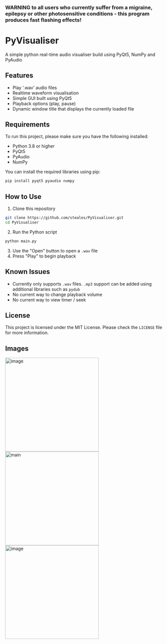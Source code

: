 ### WARNING to all users who currently suffer from a migraine, epilepsy or other photosensitive conditions - this program produces fast flashing effects!

# PyVisualiser
A simple python real-time audio visualiser build using PyQt5, NumPy and PyAudio

## Features
- Play '.wav' audio files
- Realtime waveform visualisation
- Simple GUI built using PyQt5
- Playback options (play, pause)
- Dynamic window title that displays the currently loaded file

## Requirements
To run this project, please make sure you have the following installed:
- Python 3.8 or higher
- PyQt5
- PyAudio
- NumPy

You can install the required libraries using pip:
```bash
pip install pyqt5 pyaudio numpy
```

## How to Use

1. Clone this repository
```bash
git clone https://github.com/steales/PyVisualiser.git
cd PyVisualiser
```
2. Run the Python script
```bash
python main.py
```
3. Use the "Open" button to open a `.wav` file
4. Press "Play" to begin playback

## Known Issues
- Currently only supports `.wav` files. `.mp3` support can be added using additional libraries such as `pydub`
- No current way to change playback volume
- No current way to view timer / seek

## License
This project is licensed under the MIT License. Please check the `LICENSE` file for more information.

## Images
<img src="https://i.ibb.co/HCc4tSs/image.png" alt="image" border="0" width="300"> <img src="https://i.ibb.co/ZLC76sW/main.png" alt="main" border="0" width="300"> <img src="https://i.ibb.co/VDG9qQ0/image.png" alt="image" border="0" width="300">

